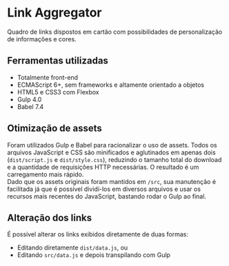 # Link Aggregator
Quadro de links dispostos em cartão com possibilidades de personalização de informações e cores.

## Ferramentas utilizadas
- Totalmente front-end
- ECMAScript 6+, sem frameworks e altamente orientado a objetos
- HTML5 e CSS3 com Flexbox
- Gulp 4.0
- Babel 7.4

## Otimização de assets
Foram utilizados Gulp e Babel para racionalizar o uso de assets. Todos os arquivos JavaScript e CSS são minificados e aglutinados em apenas dois (`dist/script.js` e `dist/style.css`), reduzindo o tamanho total do download e a quantidade de requisições HTTP necessárias. O resultado é um carregamento mais rápido.<br>
Dado que os assets originais foram mantidos em `/src`, sua manutenção é facilitada já que é possível dividí-los em diversos arquivos e usar os recursos mais recentes do JavaScript, bastando rodar o Gulp ao final.

## Alteração dos links
É possível alterar os links exibidos diretamente de duas formas:
- Editando diretamente `dist/data.js`, ou
- Editando `src/data.js` e depois transpilando com Gulp
